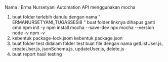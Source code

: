 Nama : Erma Nursetyani
Automation API menggunakan mocha 
1. buat folder terlebih dahulu dengan nama " ERMANURSETYANI_TUGASSESI8 "
   buat folder linknya dihapus ganti cmd
   npm init -y
   npm install mocha --save-dev
   npx mocha --version
   node -v
   npm -v
2. kebentuk package-lock.jsom
   kebentuk package.json
3. buat folder test
   didalam folder test buat file dengan nama getListUser.js, createUser.js, jsonSchema.js, updateUser.js, delete.js
4. buat report hasil testing


